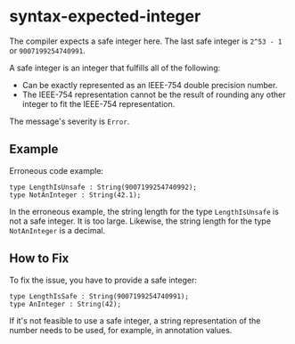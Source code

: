 # syntax-expected-integer

The compiler expects a safe integer here.
The last safe integer is `2^53 - 1` or `9007199254740991`.

A safe integer is an integer that fulfills all of the following:

- Can be exactly represented as an IEEE-754 double precision number.
- The IEEE-754 representation cannot be the result of rounding any
  other integer to fit the IEEE-754 representation.

The message's severity is `Error`.

## Example

Erroneous code example:

<!-- cds-mode: ignore -->
```cdl
type LengthIsUnsafe : String(9007199254740992);
type NotAnInteger : String(42.1);
```

In the erroneous example, the string length for the type `LengthIsUnsafe` is
not a safe integer. It is too large.
Likewise, the string length for the type `NotAnInteger` is a decimal.

## How to Fix

To fix the issue, you have to provide a safe integer:

```cdl
type LengthIsSafe : String(9007199254740991);
type AnInteger : String(42);
```

If it's not feasible to use a safe integer, a string representation of the
number needs to be used, for example, in annotation values.
